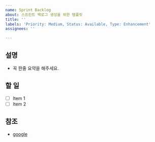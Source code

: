 ```yaml
---
name: Sprint Backlog
about: 스프린트 백로그 생성을 위한 템플릿
title: ''
labels: 'Priority: Medium, Status: Available, Type: Enhancement'
assignees: ''

---
```


## 설명

- 꼭 한줄 요약을 해주세요.

## 할 일

- [ ] Item 1
- [ ] Item 2

## 참조

- [google](https://www.google.com/)
